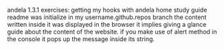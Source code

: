 andela 1.3.1 exercises:
getting my hooks with andela home study guide 
readme was initialize in my username.github.repos branch 
the content written inside it was displayed in the browser 
it implies giving a glance guide about the content of the website.
if you make use of alert method in the console it pops up the message inside its string.
